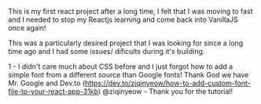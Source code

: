 This is my first react project after a long time, I felt that I was moving to fast and I needed to stop my Reactjs learning and come back into VanillaJS once again!

This was a particularly desired project that I was looking for since a long time ago and I had some issues/ dificults during it's building.

1 - I didn't care much about CSS before and I just forgot how to add a simple font from a different source than Google fonts! Thank God we have Mr. Google and Dev.to (https://dev.to/ziqinyeow/how-to-add-custom-font-file-to-your-react-app-31kb) @ziqinyeow - Thank you for the tutorial! 